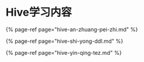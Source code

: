 # Hive学习内容


{% page-ref page="hive-an-zhuang-pei-zhi.md" %}


{% page-ref page="hive-shi-yong-ddl.md" %}


{% page-ref page="hive-yin-qing-tez.md" %}

